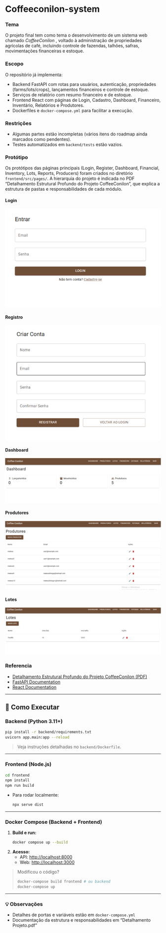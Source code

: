 # Coffeeconilon-system

### **Tema**

O projeto final tem como tema o desenvolvimento de um sistema web chamado  *CoffeeConilon* , voltado à administração de propriedades agrícolas de café, incluindo controle de fazendas, talhões, safras, movimentações financeiras e estoque.

### **Escopo**

O repositório já implementa:

* Backend FastAPI com rotas para usuários, autenticação, propriedades (farms/lots/crops), lançamentos financeiros e controle de estoque.
* Serviços de relatório com resumo financeiro e de estoque.
* Frontend React com páginas de Login, Cadastro, Dashboard, Financeiro, Inventário, Relatórios e Produtores.
* Dockerfiles e `docker-compose.yml` para facilitar a execução.

### **Restrições**

* Algumas partes estão incompletas (vários itens do roadmap ainda marcados como pendentes).
* Testes automatizados em `backend/tests` estão vazios.

### **Protótipo**

Os protótipos das páginas principais (Login, Register, Dashboard, Financial, Inventory, Lots, Reports, Producers) foram criados no diretório `frontend/src/pages/`. A hierarquia do projeto é indicada no PDF “Detalhamento Estrutural Profundo do Projeto CoffeeConilon”, que explica a estrutura de pastas e responsabilidades de cada módulo.

#### Login

![1750875649859](image/README/1750875649859.png)

#### Registro

![1750875626672](image/README/1750875626672.png)

#### Dashboard

![1750875685316](image/README/1750875685316.png)

#### Produtores

![1750875704870](image/README/1750875704870.png)

#### Lotes

![1750875726038](image/README/1750875726038.png)


### **Referencia**

* [Detalhamento Estrutural Profundo do Projeto CoffeeConilon (PDF)](https://chatgpt.com/g/g-p-682cb3a24a548191a3308a01c4158e6f-sistema-web-1/c/Detalhamento%20Projeto.pdf)
* [FastAPI Documentation](https://fastapi.tiangolo.com/)
* [React Documentation](https://react.dev/)

---

## 🚀 Como Executar

### Backend (Python 3.11+)

```bash
pip install -r backend/requirements.txt
uvicorn app.main:app --reload
```

> Veja instruções detalhadas no `backend/Dockerfile`.

---

### Frontend (Node.js)

```bash
cd frontend
npm install
npm run build
```

* Para rodar localmente:
  ```bash
  npx serve dist
  ```

---

### Docker Compose (Backend + Frontend)

1. **Build e run:**
   ```bash
   docker compose up --build
   ```
2. **Acesso:**
   * API: [http://localhost:8000](http://localhost:8000/)
   * Web: [http://localhost:3000](http://localhost:3000/)

> Modificou o código?
>
> ```bash
> docker-compose build frontend # ou backend
> docker-compose up
> ```

---

### 💡 **Observações**

* Detalhes de portas e variáveis estão em `docker-compose.yml`
* Documentação da estrutura e responsabilidades em “Detalhamento Projeto.pdf”
